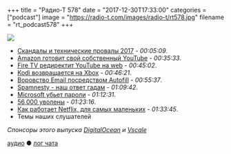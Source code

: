 +++
title = "Радио-Т 578"
date = "2017-12-30T17:33:00"
categories = ["podcast"]
image = "https://radio-t.com/images/radio-t/rt578.jpg"
filename = "rt_podcast578"
+++

![](https://radio-t.com/images/radio-t/rt578.jpg)

- [Скандалы и технические провалы 2017](https://thenextweb.com/evergreen/2017/12/29/2017-review-techs-biggest-scandals-fuck-ups/) - *00:05:09*.
- [Amazon готовит свой собственный YouTube](http://bgr.com/2017/12/20/amazon-youtube-service-amazontube/) - *00:35:33*.
- [Fire TV редиректит YouTube на web](https://techcrunch.com/2017/12/28/amazon-updates-fire-tvs-youtube-app-to-redirect-users-to-a-web-browser-instead/) - *00:45:02*.
- [Kodi возвращается на Xbox](https://www.engadget.com/2017/12/29/kodi-media-player-arrives-to-xbox-one/) - *00:46:21*.
- [Воровство Email посредством Autofill](https://www.pcmag.com/news/358180/web-trackers-lift-email-addresses-via-browsers-autofill-fea) - *00:55:37*.
- [Spamnesty - наш ответ гадам](https://spa.mnesty.com/) - *01:09:42*.
- [Microsoft убьет пароли](https://www.techspot.com/news/72499-microsoft-time-kill-off-password.html) - *01:12:31*.
- [56,000 уволены](https://qz.com/1152683/indian-it-layoffs-in-2017-top-56000-led-by-tcs-infosys-cognizant/) - *01:23:16*.
- [Как работает Netflix, для самых маленьких](http://highscalability.com/blog/2017/12/11/netflix-what-happens-when-you-press-play.html) - *01:33:45*.
- Темы наших слушателей

*Спонсоры этого выпуска [DigitalOcean](https://www.digitalocean.com) и [Vscale](http://bit.ly/radio-t_vscale)*

[аудио](http://cdn.radio-t.com/rt_podcast578.mp3) ● [лог чата](http://chat.radio-t.com/logs/radio-t-578.html)
<audio src="http://cdn.radio-t.com/rt_podcast578.mp3" preload="none"></audio>
